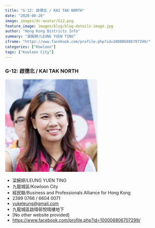 ```yaml
---
title: "G-12: 啟德北 / KAI TAK NORTH"
date: "2020-08-20"
image: images/dc-avatar/G12.png
feature_image: images/blog/blog-details-image.jpg
author: "Hong Kong Districts Info"
summary: "梁婉婷/LEUNG YUEN TING"
iframe: "https://www.facebook.com/profile.php?id=100006806707299/"
categories: ["Kowloon"]
tags: ["Kowloon City"]
---
```


### G-12: 啟德北 / KAI TAK NORTH  
![](/images/dc-avatar/G12.png)  

 - 梁婉婷/LEUNG YUEN TING  
 - 九龍城區/Kowloon City  
 - 經民聯/Business and Professionals Alliance for Hong Kong  
 - 2399 0766 / 6604 0071  
 - yukeleung@gmail.com  
 - 九龍城區啟晴邨悅晴樓地下  
 - [No other website provided]  
 - https://www.facebook.com/profile.php?id=100006806707299/
